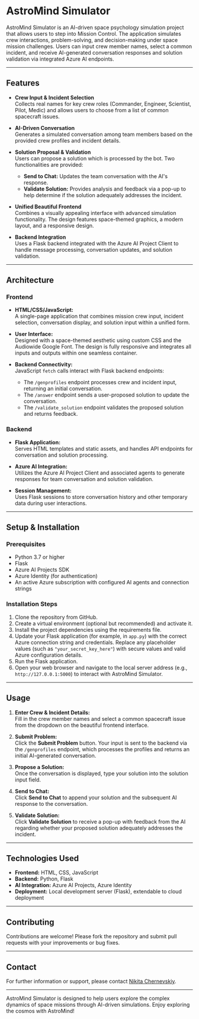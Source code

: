 # AstroMind Simulator

AstroMind Simulator is an AI-driven space psychology simulation project that allows users to step into Mission Control. The application simulates crew interactions, problem-solving, and decision-making under space mission challenges. Users can input crew member names, select a common incident, and receive AI-generated conversation responses and solution validation via integrated Azure AI endpoints.

---

## Features

- **Crew Input & Incident Selection**  
  Collects real names for key crew roles (Commander, Engineer, Scientist, Pilot, Medic) and allows users to choose from a list of common spacecraft issues.

- **AI-Driven Conversation**  
  Generates a simulated conversation among team members based on the provided crew profiles and incident details.

- **Solution Proposal & Validation**  
  Users can propose a solution which is processed by the bot. Two functionalities are provided:
  - **Send to Chat:** Updates the team conversation with the AI's response.
  - **Validate Solution:** Provides analysis and feedback via a pop-up to help determine if the solution adequately addresses the incident.

- **Unified Beautiful Frontend**  
  Combines a visually appealing interface with advanced simulation functionality. The design features space-themed graphics, a modern layout, and a responsive design.

- **Backend Integration**  
  Uses a Flask backend integrated with the Azure AI Project Client to handle message processing, conversation updates, and solution validation.

---

## Architecture

### Frontend

- **HTML/CSS/JavaScript:**  
  A single-page application that combines mission crew input, incident selection, conversation display, and solution input within a unified form.

- **User Interface:**  
  Designed with a space-themed aesthetic using custom CSS and the Audiowide Google Font. The design is fully responsive and integrates all inputs and outputs within one seamless container.

- **Backend Connectivity:**  
  JavaScript `fetch` calls interact with Flask backend endpoints:
  - The `/genprofiles` endpoint processes crew and incident input, returning an initial conversation.
  - The `/answer` endpoint sends a user-proposed solution to update the conversation.
  - The `/validate_solution` endpoint validates the proposed solution and returns feedback.

### Backend

- **Flask Application:**  
  Serves HTML templates and static assets, and handles API endpoints for conversation and solution processing.

- **Azure AI Integration:**  
  Utilizes the Azure AI Project Client and associated agents to generate responses for team conversation and solution validation.

- **Session Management:**  
  Uses Flask sessions to store conversation history and other temporary data during user interactions.

---

## Setup & Installation

### Prerequisites

- Python 3.7 or higher
- Flask
- Azure AI Projects SDK
- Azure Identity (for authentication)
- An active Azure subscription with configured AI agents and connection strings

### Installation Steps

1. Clone the repository from GitHub.
2. Create a virtual environment (optional but recommended) and activate it.
3. Install the project dependencies using the requirements file.
4. Update your Flask application (for example, in `app.py`) with the correct Azure connection string and credentials. Replace any placeholder values (such as `"your_secret_key_here"`) with secure values and valid Azure configuration details.
5. Run the Flask application.
6. Open your web browser and navigate to the local server address (e.g., `http://127.0.0.1:5000`) to interact with AstroMind Simulator.

---

## Usage

1. **Enter Crew & Incident Details:**  
   Fill in the crew member names and select a common spacecraft issue from the dropdown on the beautiful frontend interface.

2. **Submit Problem:**  
   Click the **Submit Problem** button. Your input is sent to the backend via the `/genprofiles` endpoint, which processes the profiles and returns an initial AI-generated conversation.

3. **Propose a Solution:**  
   Once the conversation is displayed, type your solution into the solution input field.

4. **Send to Chat:**  
   Click **Send to Chat** to append your solution and the subsequent AI response to the conversation.

5. **Validate Solution:**  
   Click **Validate Solution** to receive a pop-up with feedback from the AI regarding whether your proposed solution adequately addresses the incident.

---

## Technologies Used

- **Frontend:** HTML, CSS, JavaScript
- **Backend:** Python, Flask
- **AI Integration:** Azure AI Projects, Azure Identity
- **Deployment:** Local development server (Flask), extendable to cloud deployment

---

## Contributing

Contributions are welcome! Please fork the repository and submit pull requests with your improvements or bug fixes.

---

## Contact

For further information or support, please contact [Nikita Chernevskiy](mailto:nikita.chernevskiy@hotmail.com).

---

AstroMind Simulator is designed to help users explore the complex dynamics of space missions through AI-driven simulations. Enjoy exploring the cosmos with AstroMind!
